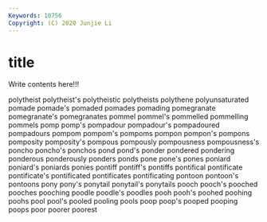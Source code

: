 ```yaml
---
Keywords: 10756
Copyright: (C) 2020 Junjie Li
---
```


# title

Write contents here!!!
 
polytheist 
polytheist's 
polytheistic
polytheists 
polythene 
polyunsaturated 
pomade 
pomade's 
pomaded 
pomades 
pomading 
pomegranate 
pomegranate's
pomegranates 
pommel 
pommel's 
pommelled 
pommelling 
pommels 
pomp 
pomp's 
pompadour 
pompadour's
pompadoured 
pompadours 
pompom 
pompom's 
pompoms 
pompon 
pompon's 
pompons 
pomposity 
pomposity's
pompous 
pompously 
pompousness 
pompousness's 
poncho 
poncho's 
ponchos 
pond 
pond's 
ponder
pondered 
pondering 
ponderous 
ponderously 
ponders 
ponds 
pone 
pone's 
pones 
poniard
poniard's 
poniards 
ponies 
pontiff 
pontiff's 
pontiffs 
pontifical 
pontificate 
pontificate's 
pontificated
pontificates 
pontificating 
pontoon 
pontoon's 
pontoons 
pony 
pony's 
ponytail 
ponytail's 
ponytails
pooch 
pooch's 
pooched 
pooches 
pooching 
poodle 
poodle's 
poodles 
pooh 
pooh's
poohed 
poohing 
poohs 
pool 
pool's 
pooled 
pooling 
pools 
poop 
poop's
pooped 
pooping 
poops 
poor 
poorer 
poorest 
